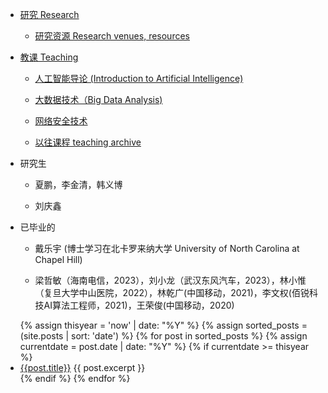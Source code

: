 * [研究 Research](/research)
  * [研究资源 Research venues, resources](/research/venues.html)
* [教课 Teaching](/teaching)
  * [人工智能导论 (Introduction to Artificial Intelligence)](/teaching/AI)
  * [大数据技术（Big Data Analysis)](/teaching/big-data)
  * [网络安全技术](/teaching/network-security)

  * [以往课程 teaching archive](/teaching)
  
* 研究生

  * 夏鹏，李金清，韩义博
  
  * 刘庆鑫

* 已毕业的

  * 戴乐宇 (博士学习在北卡罗来纳大学 University of North Carolina at Chapel Hill)
  
  * 梁哲敏（海南电信，2023），刘小龙（武汉东风汽车，2023），林小惟（复旦大学中山医院，2022），林乾广(中国移动，2021)，李文权(佰锐科技AI算法工程师，2021)，王荣俊(中国移动，2020)

<ul>
<!--**新消息**: -->
  {% assign thisyear = 'now' | date: "%Y" %}
  {% assign sorted_posts = (site.posts | sort: 'date') %}
  {% for post in sorted_posts %}
  {% assign currentdate = post.date | date: "%Y" %}
  {% if currentdate >= thisyear %}
  <li>
    <a href="{{ post.url }}">{{post.title}}</a>
    {{ post.excerpt }}
  </li>
  {% endif %}
  {% endfor %}
</ul>


